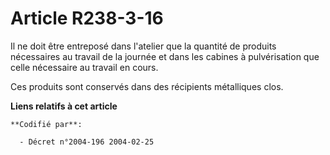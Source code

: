 # Article R238-3-16

Il ne doit être entreposé dans l'atelier que la quantité de produits nécessaires au travail de la journée et dans les cabines
à pulvérisation que celle nécessaire au travail en cours.

Ces produits sont conservés dans des récipients métalliques clos.

**Liens relatifs à cet article**

	**Codifié par**:

	  - Décret n°2004-196 2004-02-25
